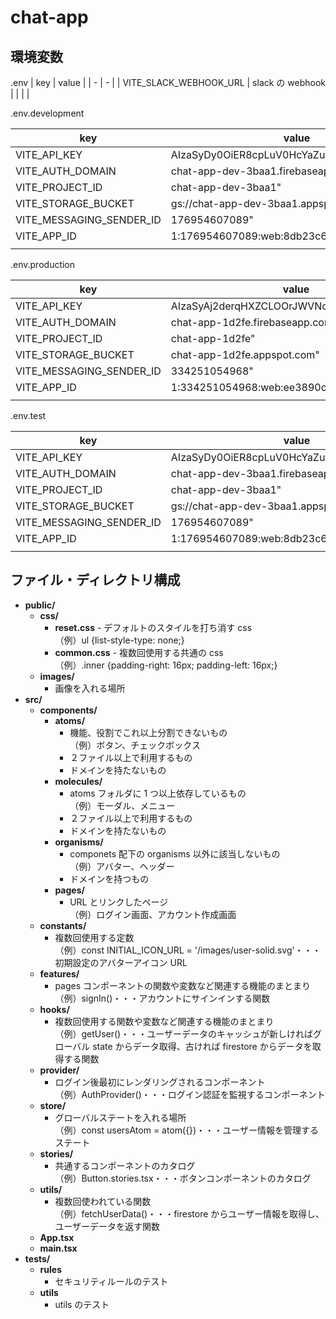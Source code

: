 # chat-app

## 環境変数

.env
| key | value |
| - | - |
| VITE_SLACK_WEBHOOK_URL | slack の webhook |
| | |

.env.development

| key                      | value                                      |
| ------------------------ | ------------------------------------------ |
| VITE_API_KEY             | AIzaSyDy0OiER8cpLuV0HcYaZuIK37B3k3Tt7KE"   |
| VITE_AUTH_DOMAIN         | chat-app-dev-3baa1.firebaseapp.com"        |
| VITE_PROJECT_ID          | chat-app-dev-3baa1"                        |
| VITE_STORAGE_BUCKET      | gs://chat-app-dev-3baa1.appspot.com"       |
| VITE_MESSAGING_SENDER_ID | 176954607089"                              |
| VITE_APP_ID              | 1:176954607089:web:8db23c6a70be4fd4ab3050" |
|                          |                                            |

.env.production

| key                      | value                                      |
| ------------------------ | ------------------------------------------ |
| VITE_API_KEY             | AIzaSyAj2derqHXZCLOOrJWVNc3XAcRBgwgSW1s"   |
| VITE_AUTH_DOMAIN         | chat-app-1d2fe.firebaseapp.com"            |
| VITE_PROJECT_ID          | chat-app-1d2fe"                            |
| VITE_STORAGE_BUCKET      | chat-app-1d2fe.appspot.com"                |
| VITE_MESSAGING_SENDER_ID | 334251054968"                              |
| VITE_APP_ID              | 1:334251054968:web:ee3890cefc605cb309da8d" |
|                          |                                            |

.env.test

| key                      | value                                      |
| ------------------------ | ------------------------------------------ |
| VITE_API_KEY             | AIzaSyDy0OiER8cpLuV0HcYaZuIK37B3k3Tt7KE"   |
| VITE_AUTH_DOMAIN         | chat-app-dev-3baa1.firebaseapp.com"        |
| VITE_PROJECT_ID          | chat-app-dev-3baa1"                        |
| VITE_STORAGE_BUCKET      | gs://chat-app-dev-3baa1.appspot.com"       |
| VITE_MESSAGING_SENDER_ID | 176954607089"                              |
| VITE_APP_ID              | 1:176954607089:web:8db23c6a70be4fd4ab3050" |
|                          |                                            |

## ファイル・ディレクトリ構成

- **public/**
  - **css/**
    - **reset.css** - デフォルトのスタイルを打ち消す css  
      （例）ul {list-style-type: none;}
    - **common.css** - 複数回使用する共通の css  
       （例）.inner {padding-right: 16px;
      padding-left: 16px;}
  - **images/**
    - 画像を入れる場所
- **src/**
  - **components/**
    - **atoms/**
      - 機能、役割でこれ以上分割できないもの  
        （例）ボタン、チェックボックス
      - ２ファイル以上で利用するもの
      - ドメインを持たないもの
    - **molecules/**
      - atoms フォルダに 1 つ以上依存しているもの  
        （例）モーダル、メニュー
      - ２ファイル以上で利用するもの
      - ドメインを持たないもの
    - **organisms/**
      - componets 配下の organisms 以外に該当しないもの  
        （例）アバター、ヘッダー
      - ドメインを持つもの
    - **pages/**
      - URL とリンクしたページ  
        （例）ログイン画面、アカウント作成画面
  - **constants/**
    - 複数回使用する定数  
      （例）const INITIAL_ICON_URL = '/images/user-solid.svg'・・・初期設定のアバターアイコン URL
  - **features/**
    - pages コンポーネントの関数や変数など関連する機能のまとまり  
      （例）signIn()・・・アカウントにサインインする関数
  - **hooks/**
    - 複数回使用する関数や変数など関連する機能のまとまり  
      （例）getUser()・・・ユーザーデータのキャッシュが新しければグローバル state からデータ取得、古ければ firestore からデータを取得する関数
  - **provider/**
    - ログイン後最初にレンダリングされるコンポーネント  
      （例）AuthProvider()・・・ログイン認証を監視するコンポーネント
  - **store/**
    - グローバルステートを入れる場所  
      （例）const usersAtom = atom<Users>({})・・・ユーザー情報を管理するステート
  - **stories/**
    - 共通するコンポーネントのカタログ  
      （例）Button.stories.tsx・・・ボタンコンポーネントのカタログ
  - **utils/**
    - 複数回使われている関数  
      （例）fetchUserData()・・・firestore からユーザー情報を取得し、ユーザーデータを返す関数
  - **App.tsx**
  - **main.tsx**
- **tests/**
  - **rules**
    - セキュリティルールのテスト
  - **utils**
    - utils のテスト
